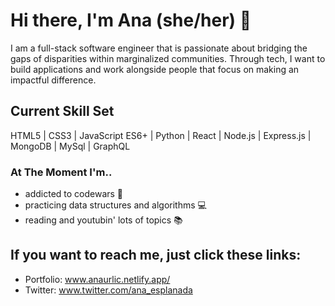 # Hi there, I'm Ana (she/her) 🚀

I am a full-stack software engineer that is passionate about bridging the gaps of disparities within marginalized communities. Through tech, I want to build applications and work alongside people that focus on making an impactful difference.

## Current Skill Set
HTML5 | CSS3 | JavaScript ES6+ | Python | React | Node.js | Express.js | MongoDB | MySql | GraphQL

### At The Moment I'm..
- addicted to codewars 🚀
- practicing data structures and algorithms 💻
- reading and youtubin' lots of topics 📚

## If you want to reach me, just click these links:

- Portfolio: www.anaurlic.netlify.app/
- Twitter: www.twitter.com/ana_esplanada

